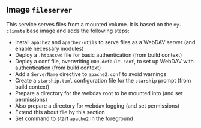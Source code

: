 
## Image `fileserver`

This service serves files from a mounted volume.
It is based on the `my-climate` base image and adds the following steps:

- Install `apache2` and `apache2-utils` to serve files as a WebDAV server (and enable necessary modules)
- Deploy a `.htpasswd` file for basic authentication (from build context)
- Deploy a conf file, overwriting `000-default.conf`, to set up WebDAV with authentication (from build context)
- Add a `ServerName` directive to `apache2.conf` to avoid warnings
- Create a `starship.toml` configuration file for the `starship` prompt (from build context)
- Prepare a directory for the webdav root to be mounted into (and set permissions)
- Also prepare a directory for webdav logging (and set permissions)
- Extend this about file by this section
- Set command to start `apache2` in the foreground
